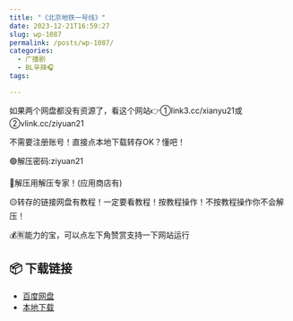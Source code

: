```yaml
---
title: "《北京地铁一号线》"
date: 2023-12-21T16:59:27
slug: wp-1087
permalink: /posts/wp-1087/
categories:
  - 广播剧
  - BL辛辣🎧
tags:

---
```


如果两个网盘都没有资源了，看这个网站👉①link3.cc/xianyu21或②vlink.cc/ziyuan21

不需要注册账号！直接点本地下载转存OK？懂吧！

🟢解压密码:ziyuan21

🔵解压用解压专家！(应用商店有)

🟡转存的链接网盘有教程！一定要看教程！按教程操作！不按教程操作你不会解压！

💰🈶能力的宝，可以点左下角赞赏支持一下网站运行

## 📦 下载链接
- [百度网盘](https://blziyuan21.com/pay-download/1087?key=cc0af78bc0&down_id=0)
- [本地下载](https://blziyuan21.com/pay-download/1087?key=cc0af78bc0&down_id=1)

